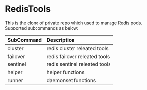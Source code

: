 # RedisTools

This is the clone of private repo which used to manage Redis pods. Supported subcommands as below:

| SubCommand | Description                       |
|:-----------|:----------------------------------|
| cluster    | redis cluster releated tools      |
| failover   | redis failover releated tools     |
| sentinel   | redis sentinel releated tools     |
| helper     | helper functions                  |
| runner     | daemonset functions               |
